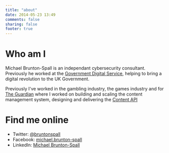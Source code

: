 ```yaml
---
title: "about"
date: 2014-05-23 13:49
comments: false
sharing: false
footer: true
---
```

# Who am I
Michael Brunton-Spall is an independant cybersecurity consultant.  Previously he worked at the [Government Digital Service](https://gds.blog.gov.uk/), helping to bring a digital revolution to the UK Government.

Previously I've worked in the gambling industry, the games industry and for [The Guardian](http://www.theguardian.com) where I worked on building and scaling the content management system, designing and delivering the [Content API](http://explorer.content.guardianapis.com/)

# Find me online

* Twitter: [@bruntonspall](https://twitter.com/bruntonspall)
* Facebook: [michael.brunton-spall](https://facebook.com/michael.bruntonspall)
* LinkedIn: [Michael Brunton-Spall](https://uk.linkedin.com/in/bruntonspall/)
